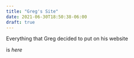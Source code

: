 ```yaml
---
title: "Greg's Site"
date: 2021-06-30T18:50:38-06:00
draft: true
---
```


Everything that Greg decided to put on his website

is *here*